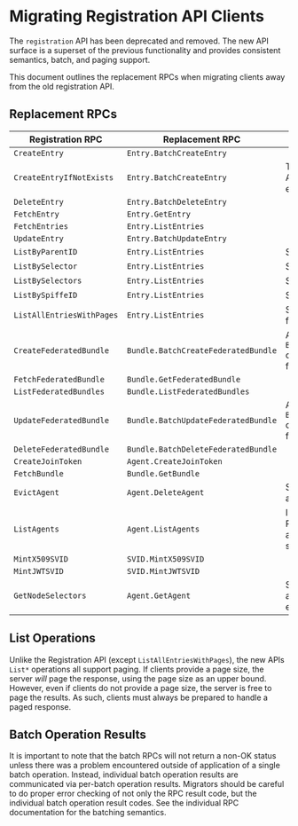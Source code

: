 # Migrating Registration API Clients

The `registration` API has been deprecated and removed. The new API surface is
a superset of the previous functionality and provides consistent semantics,
batch, and paging support.

This document outlines the replacement RPCs when migrating clients away from
the old registration API.

## Replacement RPCs

| Registration RPC          | Replacement RPC                     | Notes                                                                                             |
|---------------------------|-------------------------------------|---------------------------------------------------------------------------------------------------|
| `CreateEntry`             | `Entry.BatchCreateEntry`            |                                                                                                   |
| `CreateEntryIfNotExists`  | `Entry.BatchCreateEntry`            | The result code for the entry is ALREADY_EXISTS when the entry is preexisting.                    |
| `DeleteEntry`             | `Entry.BatchDeleteEntry`            |                                                                                                   |
| `FetchEntry`              | `Entry.GetEntry`                    |                                                                                                   |
| `FetchEntries`            | `Entry.ListEntries`                 |                                                                                                   |
| `UpdateEntry`             | `Entry.BatchUpdateEntry`            |                                                                                                   |
| `ListByParentID`          | `Entry.ListEntries`                 | See the `by_parent_id` filter.                                                                    |
| `ListBySelector`          | `Entry.ListEntries`                 | See the `by_selectors` filter.                                                                    |
| `ListBySelectors`         | `Entry.ListEntries`                 | See the `by_selectors` filter.                                                                    |
| `ListBySpiffeID`          | `Entry.ListEntries`                 | See the `by_spiffe_id` filter.                                                                    |
| `ListAllEntriesWithPages` | `Entry.ListEntries`                 | See the `page_size` / `page_token` fields.                                                        |
| `CreateFederatedBundle`   | `Bundle.BatchCreateFederatedBundle` | Alternatively, `Bundle.BatchSetFederatedBundle` can be used to "upsert" the federated bundle.     |
| `FetchFederatedBundle`    | `Bundle.GetFederatedBundle`         |                                                                                                   |
| `ListFederatedBundles`    | `Bundle.ListFederatedBundles`       |                                                                                                   |
| `UpdateFederatedBundle`   | `Bundle.BatchUpdateFederatedBundle` | Alternatively, `Bundle.BatchSetFederatedBundle` can be used to "upsert" the federated bundle.     |
| `DeleteFederatedBundle`   | `Bundle.BatchDeleteFederatedBundle` |                                                                                                   |
| `CreateJoinToken`         | `Agent.CreateJoinToken`             |                                                                                                   |
| `FetchBundle`             | `Bundle.GetBundle`                  |                                                                                                   |
| `EvictAgent`              | `Agent.DeleteAgent`                 | See the `Agent.BanAgent` RPC for a similar but distinct operation.                                |
| `ListAgents`              | `Agent.ListAgents`                  | Implementors must assume the RPC can page results arbitrarily, as deemed necessary by the server. |
| `MintX509SVID`            | `SVID.MintX509SVID`                 |                                                                                                   |
| `MintJWTSVID`             | `SVID.MintJWTSVID`                  |                                                                                                   |
| `GetNodeSelectors`        | `Agent.GetAgent`                    | Selectors are included in the agent information, unless explicitly filtered.                      |

## List Operations

Unlike the Registration API (except `ListAllEntriesWithPages`),
the new APIs `List*` operations all support paging. If clients provide a page
size, the server _will_ page the response, using the page size as an upper bound.
However, even if clients do not provide a page size, the server is free to
page the results. As such, clients must always be prepared to handle a paged
response.

## Batch Operation Results

It is important to note that the batch RPCs will not return a non-OK status
unless there was a problem encountered outside of application of a single batch
operation. Instead, individual batch operation results are communicated via
per-batch operation results. Migrators should be careful to do proper error
checking of not only the RPC result code, but the individual batch operation
result codes. See the individual RPC documentation for the batching semantics.

